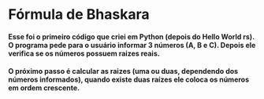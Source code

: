 # Fórmula de Bhaskara

#### Esse foi o primeiro código que criei em Python (depois do Hello World rs). O programa pede para o usuário informar 3 números (A, B e C). Depois ele verifica se os números possuem raizes reais.

#### O próximo passo é calcular as raizes (uma ou duas, dependendo dos números informados), quando existe duas raízes ele coloca os números em ordem crescente.
